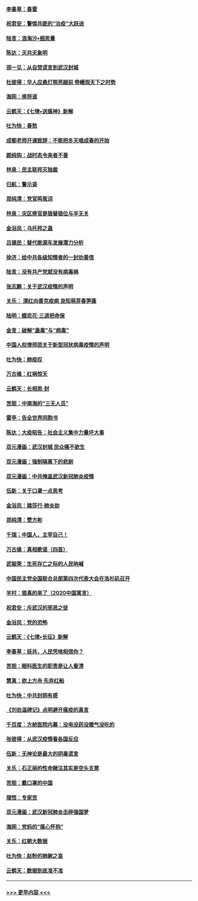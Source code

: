 #### [李春草：春雷](../pages/nsc993/n11876287.md?t=02181831) 
#### [祝君安：警惕共匪的“治疫”大跃进](../pages/nsc993/n11876084.md?t=02181831) 
#### [陆言：浪淘沙•细思量](../pages/nsc993/n11876071.md?t=02181831) 
#### [陈达：灭共天象明](../pages/nsc993/n11876063.md?t=02181831) 
#### [郑一见：从自焚谎言到武汉封城](../pages/nsc993/n11875621.md?t=02181831) 
#### [杜彼得：华人应悬灯照亮跟前 卷幔观天下之时势](../pages/nsc993/n11874822.md?t=02181831) 
#### [海网：换将谣](../pages/nsc993/n11873712.md?t=02181831) 
#### [云鹤天：《七律▪送瘟神》新解](../pages/nsc993/n11873598.md?t=02181831) 
#### [吐为快：春愁](../pages/nsc993/n11872801.md?t=02181831) 
#### [成都老师开课致辞：不能把冬天唱成春的开始](../pages/nsc993/n11872653.md?t=02181831) 
#### [颜纯钩：战时态令来者不善](../pages/nsc993/n11872011.md?t=02181831) 
#### [林泉：民主联邦灭独裁](../pages/nsc993/n11870998.md?t=02181831) 
#### [归航：警示录](../pages/nsc993/n11870963.md?t=02181831) 
#### [郑纯清：党官鸣冤词](../pages/nsc993/n11870938.md?t=02181831) 
#### [林泉：灾区换官是狼替狼位与羊无关](../pages/nsc993/n11870896.md?t=02181831) 
#### [金浴凤：乌托邦之蛊](../pages/nsc993/n11870879.md?t=02181831) 
#### [吕锡民：替代能源车发展潜力分析](../pages/nsc993/n11870656.md?t=02181831) 
#### [徐济：给中共各级知情者的一封劝善信](../pages/nsc993/n11868561.md?t=02181831) 
#### [陆言：没有共产党就没有病毒祸](../pages/nsc993/n11868232.md?t=02181831) 
#### [张志鹏：关于武汉疫情的声明](../pages/nsc993/n11867182.md?t=02181831) 
#### [关乐： 漂红向善克疫病 良知萌芽春笋蓬](../pages/nsc993/n11865710.md?t=02181831) 
#### [陆明：蝶恋花‧三退把命保](../pages/nsc993/n11865673.md?t=02181831) 
#### [金言：破解“蛊毒”与“病毒”](../pages/nsc993/n11864103.md?t=02181831) 
#### [中国人权律师团关于新型冠状病毒疫情的声明](../pages/nsc993/n11864249.md?t=02181831) 
#### [吐为快：肺疫叹](../pages/nsc993/n11864027.md?t=02181831) 
#### [万古缘：红祸惊天](../pages/nsc993/n11864079.md?t=02181831) 
#### [云鹤天：长相思‧封](../pages/nsc993/n11864006.md?t=02181831) 
#### [苦胆：中南海的“三无人员”](../pages/nsc993/n11862997.md?t=02181831) 
#### [雷亭：告全世界同胞书](../pages/nsc993/n11862572.md?t=02181831) 
#### [陈达：大疫昭告：社会主义集中力量坏大事](../pages/nsc993/n11859419.md?t=02181831) 
#### [双元漫画：武汉封城 民众痛不欲生](../pages/nsc993/n11859287.md?t=02181831) 
#### [双元漫画：强制隔离下的悲剧](../pages/nsc993/n11859244.md?t=02181831) 
#### [双元漫画：中共掩盖武汉新冠肺炎疫情](../pages/nsc993/n11858249.md?t=02181831) 
#### [伍新：关于口罩一点思考](../pages/nsc993/n11859195.md?t=02181831) 
#### [金浴凤：踏莎行‧肺炎劫](../pages/nsc993/n11858227.md?t=02181831) 
#### [郑纯清：赞方彬](../pages/nsc993/n11856803.md?t=02181831) 
#### [千瑞；中国人，主宰自己！](../pages/nsc993/n11856793.md?t=02181831) 
#### [万古缘：真相歌谣（四首）](../pages/nsc993/n11856263.md?t=02181831) 
#### [武振荣：生死存亡之际的人民呐喊](../pages/nsc993/n11856256.md?t=02181831) 
#### [中国民主党全国联合总部第四次代表大会在洛杉矶召开](../pages/nsc993/n11856344.md?t=02181831) 
#### [羊村：狼真的来了（2020中国寓言）](../pages/nsc993/n11856229.md?t=02181831) 
#### [祝君安：斥武汉的邪恶之徒](../pages/nsc993/n11855861.md?t=02181831) 
#### [金浴凤：党的恐怖](../pages/nsc993/n11855849.md?t=02181831) 
#### [云鹤天：《七律▪长征》新解](../pages/nsc993/n11855479.md?t=02181831) 
#### [李春草：妖共，人民凭啥相信你？](../pages/nsc993/n11855196.md?t=02181831) 
#### [苦胆：眼科医生的职责是让人看清](../pages/nsc993/n11853840.md?t=02181831) 
#### [慧真：欲上方舟 先弃红船](../pages/nsc993/n11853483.md?t=02181831) 
#### [吐为快：中共封网有感](../pages/nsc993/n11852575.md?t=02181831) 
#### [《刘伯温碑记》点明避开瘟疫的真言](../pages/nsc993/n11852128.md?t=02181831) 
#### [千百度：方舱医院内幕：没电没药没暖气没吃的](../pages/nsc993/n11850211.md?t=02181831) 
#### [张彼得：从武汉疫情看各国反应](../pages/nsc993/n11850102.md?t=02181831) 
#### [伍新：无神论是最大的阴毒谎言](../pages/nsc993/n11846129.md?t=02181831) 
#### [关乐：石正丽的性命赌注其实是空头支票](../pages/nsc993/n11846109.md?t=02181831) 
#### [苦胆：戴口罩的中国](../pages/nsc993/n11845576.md?t=02181831) 
#### [理悟：专家苦](../pages/nsc993/n11845564.md?t=02181831) 
#### [双元漫画：武汉新冠肺炎击碎强国梦](../pages/nsc993/n11843320.md?t=02181831) 
#### [海网：党妈的“瘟心怀抱”](../pages/nsc993/n11840740.md?t=02181831) 
#### [关乐：红朝大数据](../pages/nsc993/n11840675.md?t=02181831) 
#### [吐为快：赵粉的肺腑之哀](../pages/nsc993/n11840618.md?t=02181831) 
#### [云鹤天：数据到底准不准](../pages/nsc993/n11840325.md?t=02181831) 

----
#### [ >>> 更早内容 <<< ](../indexes/nsc993-earlier.md)
